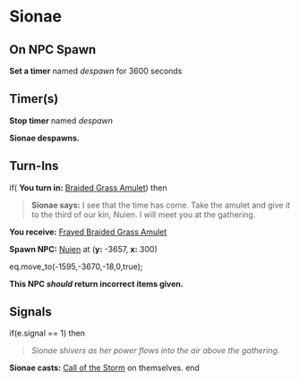 # Sionae
## On NPC Spawn

**Set a timer** named *despawn* for 3600 seconds
## Timer(s)

**Stop timer** named *despawn*

**Sionae despawns.**
## Turn-Ins





if( **You turn in:** [Braided Grass Amulet](/item/20450)) then


>**Sionae says:** I see that the time has come. Take the amulet and give it to the third of our kin, Nuien. I will meet you at the gathering.


 **You receive:**  [Frayed Braided Grass Amulet](/item/20451) 


**Spawn NPC:**  [Nuien](/npc/15167) at (**y:** -3657, **x:** 300)


eq.move_to(-1595,-3670,-18,0,true);

**This NPC *should* return incorrect items given.**

## Signals

if(e.signal == 1) then


>*Sionae shivers as her power flows into the air above the gathering.*


**Sionae casts:** [Call of the Storm](/spell/790) on themselves.
end
